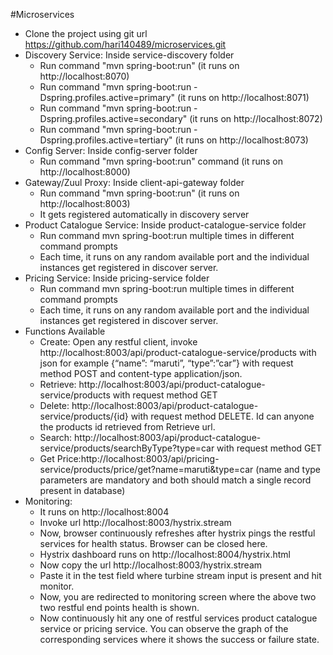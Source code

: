 #Microservices

- Clone the project using git url https://github.com/hari140489/microservices.git
- Discovery Service: Inside service-discovery folder
    - Run command "mvn spring-boot:run" (it runs on http://localhost:8070)
    - Run command "mvn spring-boot:run -Dspring.profiles.active=primary" (it runs on http://localhost:8071)
    - Run command "mvn spring-boot:run -Dspring.profiles.active=secondary" (it runs on http://localhost:8072)
    - Run command "mvn spring-boot:run -Dspring.profiles.active=tertiary" (it runs on http://localhost:8073)
- Config Server: Inside config-server folder
    - Run command "mvn spring-boot:run" command (it runs on http://localhost:8000) 
- Gateway/Zuul Proxy: Inside client-api-gateway folder
    - Run command "mvn spring-boot:run" (it runs on http://localhost:8003)
    - It gets registered automatically in discovery server
- Product Catalogue Service: Inside product-catalogue-service folder
    - Run command mvn spring-boot:run multiple times in different command prompts
    - Each time, it runs on any random available port and the individual instances get registered in discover server.
- Pricing Service: Inside pricing-service folder
    - Run command mvn spring-boot:run multiple times in different command prompts
    - Each time, it runs on any random available port and the individual instances get registered in discover server.
- Functions Available
    - Create: Open any restful client, invoke http://localhost:8003/api/product-catalogue-service/products with json for example {“name”: “maruti”, “type”:”car”} with request method POST and content-type application/json.
    - Retrieve: http://localhost:8003/api/product-catalogue-service/products with request method GET
    - Delete: http://localhost:8003/api/product-catalogue-service/products/{id} with request method DELETE. Id can anyone the products id retrieved from Retrieve url.
    - Search: http://localhost:8003/api/product-catalogue-service/products/searchByType?type=car with request method GET
    - Get Price:http://localhost:8003/api/pricing-service/products/price/get?name=maruti&type=car (name and type parameters are mandatory and both should match a single record present in database)
- Monitoring:
    - It runs on http://localhost:8004
    - Invoke url http://localhost:8003/hystrix.stream
    - Now, browser continuously refreshes after hystrix pings the restful services for health status. Browser can be closed here.
    - Hystrix dashboard runs on http://localhost:8004/hystrix.html
    - Now copy the url http://localhost:8003/hystrix.stream
    - Paste it in the test field where turbine stream input is present and hit monitor.
    - Now, you are redirected to monitoring screen where the above two two restful end points health is shown.
    - Now continuously hit any one of restful services product catalogue service or pricing service. You can observe the graph of the corresponding services where it shows the success or failure state.
